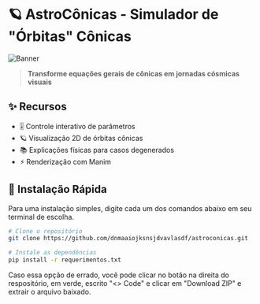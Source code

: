 # 🪐 AstroCônicas - Simulador de "Órbitas" Cônicas

![Banner](media/imagens/AstroConicas.png) <!-- O banner é pra estar aqui -->

> **Transforme equações gerais de cônicas em jornadas cósmicas visuais**

## ✨ Recursos
- 🎚️ Controle interativo de parâmetros
- 🪐 Visualização 2D de órbitas cônicas
- 📚 Explicações físicas para casos degenerados
- ⚡ Renderização com Manim

## 🚀 Instalação Rápida
Para uma instalação simples, digite cada um dos comandos abaixo em seu terminal de escolha. 
```bash
# Clone o repositório
git clone https://github.com/dnmaaiojksnsjdvavlasdf/astroconicas.git

# Instale as dependências
pip install -r requerimentos.txt
```
Caso essa opção de errado, você pode clicar no botão na direita do respositório, em verde, escrito "<> Code" e clicar em "Download ZIP" e extrair o arquivo baixado.
